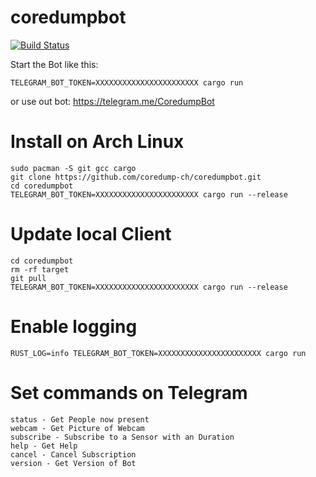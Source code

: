 # coredumpbot
[![Build Status](https://travis-ci.org/coredump-ch/coredumpbot.svg?branch=master)](https://travis-ci.org/coredump-ch/coredumpbot)

Start the Bot like this:

    TELEGRAM_BOT_TOKEN=XXXXXXXXXXXXXXXXXXXXXXX cargo run
 
or use out bot: https://telegram.me/CoredumpBot

# Install on Arch Linux

    sudo pacman -S git gcc cargo
    git clone https://github.com/coredump-ch/coredumpbot.git
    cd coredumpbot
    TELEGRAM_BOT_TOKEN=XXXXXXXXXXXXXXXXXXXXXXX cargo run --release

# Update local Client

    cd coredumpbot
    rm -rf target
    git pull
    TELEGRAM_BOT_TOKEN=XXXXXXXXXXXXXXXXXXXXXXX cargo run --release

# Enable logging

    RUST_LOG=info TELEGRAM_BOT_TOKEN=XXXXXXXXXXXXXXXXXXXXXXX cargo run

# Set commands on Telegram

    status - Get People now present
    webcam - Get Picture of Webcam
    subscribe - Subscribe to a Sensor with an Duration
    help - Get Help
    cancel - Cancel Subscription
    version - Get Version of Bot

